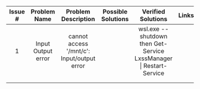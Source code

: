 | Issue # |    Problem Name    |            Problem   Description             | Possible   Solutions |                                 Verified   Solutions                                  | Links |
| :-----: | :----------------: | :------------------------------------------: | :------------------: | :-----------------------------------------------------------------------------------: | :---: |
|    1    | Input Output error | cannot access '/mnt/c':   Input/output error |                      | wsl.exe   --shutdown          then         Get-Service LxssManager \| Restart-Service |       |
|         |                    |                                              |                      |                                                                                       |       |
|         |                    |                                              |                      |                                                                                       |       |
